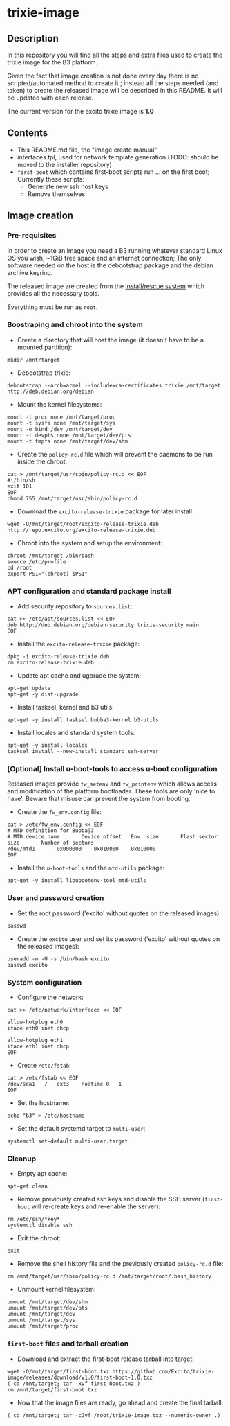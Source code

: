 # trixie-image

## Description

In this repository you will find all the steps and extra files used to create the trixie image for the B3 platform.

Given the fact that image creation is not done every day there is no scripted/automated method to create it ; instead all the steps needed (and taken) to create the released image will be described in this README. It will be updated with each release.

The current version for the excito trixie image is **1.0**

## Contents

- This README.md file, the "image create manual"
- interfaces.tpl, used for network template generation (TODO: should be moved to the installer repository)
- `first-boot` which contains first-boot scripts run ... on the first boot; Currently these scripts:
  - Generate new ssh host keys
  - Remove themselves

## Image creation

### Pre-requisites

In order to create an image you need a B3 running whatever standard Linux OS you wish, ~1GiB free space and an internet connection; The only software needed on the host is the debootstrap package and the debian archive keyring.

The released image are created from the [install/rescue system](https://github.com/Excito/buildroot) which provides all the necessary tools.

Everything must be run as `root`.

### Boostraping and chroot into the system

- Create a directory that will host the image (it doesn't have to be a mounted partition):
```
mkdir /mnt/target
```
- Debootstrap trixie:
```
debootstrap --arch=armel --include=ca-certificates trixie /mnt/target http://deb.debian.org/debian
```
- Mount the kernel filesystems:
```
mount -t proc none /mnt/target/proc
mount -t sysfs none /mnt/target/sys
mount -o bind /dev /mnt/target/dev
mount -t devpts none /mnt/target/dev/pts
mount -t tmpfs none /mnt/target/dev/shm
```
- Create the `policy-rc.d` file which will prevent the daemons to be run inside the chroot:
```
cat > /mnt/target/usr/sbin/policy-rc.d << EOF
#!/bin/sh
exit 101
EOF
chmod 755 /mnt/target/usr/sbin/policy-rc.d
```
- Download the `excito-release-trixie` package for later install:
```
wget -O/mnt/target/root/excito-release-trixie.deb http://repo.excito.org/excito-release-trixie.deb
```
- Chroot into the system and setup the environment:
```
chroot /mnt/target /bin/bash
source /etc/profile
cd /root
export PS1="(chroot) $PS1"
```

### APT configuration and standard package install

- Add security repository to `sources.list`:
```
cat >> /etc/apt/sources.list << EOF
deb http://deb.debian.org/debian-security trixie-security main
EOF
```
- Install the `excito-release-trixie` package:
```
dpkg -i excito-release-trixie.deb
rm excito-release-trixie.deb
```
- Update apt cache and ugprade the system:
```
apt-get update
apt-get -y dist-upgrade
```
- Install tasksel, kernel and b3 utils:
```
apt-get -y install tasksel bubba3-kernel b3-utils
```
- Install locales and standard system tools:
```
apt-get -y install locales
tasksel install --new-install standard ssh-server
```

### [Optional] Install u-boot-tools to access u-boot configuration

Released images provide `fw_setenv` and `fw_printenv` which allows access and modification of the platform bootloader. These tools are only 'nice to have'. Beware that misuse can prevent the system from booting.

- Create the `fw_env.config` file:
```
cat > /etc/fw_env.config << EOF
# MTD definition for Bubba|3
# MTD device name       Device offset   Env. size       Flash sector size       Number of sectors
/dev/mtd1		0x000000	0x010000	0x010000
EOF
```
- Install the `u-boot-tools` and the `mtd-utils` package:
```
apt-get -y install libubootenv-tool mtd-utils
```

### User and password creation

- Set the root password ('excito' without quotes on the released images):
```
passwd
```
- Create the `excito` user and set its password ('excito' without quotes on the released images):
```
useradd -m -U -s /bin/bash excito
passwd excito
```

### System configuration

- Configure the network:
```
cat >> /etc/network/interfaces << EOF

allow-hotplug eth0
iface eth0 inet dhcp

allow-hotplug eth1
iface eth1 inet dhcp
EOF
```
- Create `/etc/fstab`:
```
cat > /etc/fstab << EOF
/dev/sda1   /   ext3    noatime 0   1
EOF
```
- Set the hostname:
```
echo "b3" > /etc/hostname
```
- Set the default systemd target to `multi-user`:
```
systemctl set-default multi-user.target
```

### Cleanup

- Empty apt cache:
```
apt-get clean
```
- Remove previously created ssh keys and disable the SSH server (`first-boot` will re-create keys and re-enable the server):
```
rm /etc/ssh/*key*
systemctl disable ssh
```
- Exit the chroot:
```
exit
```
- Remove the shell history file and the previously created `policy-rc.d` file:
```
rm /mnt/target/usr/sbin/policy-rc.d /mnt/target/root/.bash_history
```
- Unmount kernel filesystem:
```
umount /mnt/target/dev/shm
umount /mnt/target/dev/pts
umount /mnt/target/dev
umount /mnt/target/sys
umount /mnt/target/proc
```

### `first-boot` files and tarball creation ###

- Download and extract the first-boot release tarball into target:
```
wget -O/mnt/target/first-boot.txz https://github.com/Excito/trixie-image/releases/download/v1.0/first-boot-1.0.txz
( cd /mnt/target; tar -xvf first-boot.txz )
rm /mnt/target/first-boot.txz
```
- Now that the image files are ready, go ahead and create the final tarball:
```
( cd /mnt/target; tar -cJvf /root/trixie-image.txz --numeric-owner .)
```
